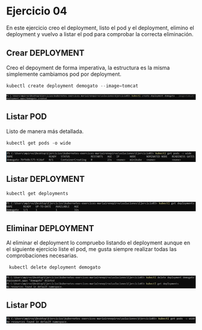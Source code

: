 # Ejercicio 04
En este ejercicio creo el deployment, listo el pod y el deployment, elimino el deployment y vuelvo a listar el pod para comprobar la correcta eliminación. 


## Crear DEPLOYMENT
Creo el depoyment de forma imperativa, la estructura es la misma simplemente cambiamos pod por deployment.
```powershell
kubectl create deployment demogato --image=tomcat 
```

<img src="../../auxiliar/ej4.png">

## Listar POD 
Listo de manera más detallada. 
```powershell
kubectl get pods -o wide
```
<img src="../../auxiliar/ej4.1.png">


## Listar DEPLOYMENT

```powershell
kubectl get deployments
```
<img src="../../auxiliar/ej4.2.png">


## Eliminar DEPLOYMENT
Al eliminar el deployment lo compruebo listando el deployment aunque en el siguiente ejercicio liste el pod, me gusta siempre realizar todas las comprobaciones necesarias. 

```powershell
 kubectl delete deployment demogato
```
<img src="../../auxiliar/ej4.3.png">

## Listar POD 

<img src="../../auxiliar/ej4.4.png">